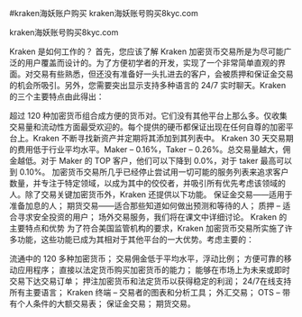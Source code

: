 #kraken海妖账户购买
kraken海妖账号购买8kyc.com

kraken海妖账号购买8kyc.com


Kraken 是如何工作的？
首先，您应该了解 Kraken 加密货币交易所是为尽可能广泛的用户覆盖而设计的。为了方便初学者的开发，实现了一个非常简单直观的界面。对交易有些熟悉，但还没有准备好一头扎进去的客户，会被质押和保证金交易的机会所吸引。另外，您需要突出显示支持多种语言的 24/7 实时聊天。Kraken 的三个主要特点由此得出：

超过 120 种加密货币组合成方便的货币对。它们没有其他平台上那么多。仅收集交易量和流动性方面最受欢迎的。每个提供的硬币都保证出现在任何自尊的加密平台上。Kraken 不断寻找新资产并定期将其添加到其列表中。
Kraken 30 天交易期的费用低于行业平均水平。Maker – 0.16%，Taker – 0.26%。总交易量越大，佣金越低。对于 Maker 的 TOP 客户，他们可以下降到 0.0%，对于 taker 最高可以到 0.10%。
加密货币交易所几乎已经停止尝试用一切可能的服务列表来追求客户数量，并专注于特定领域，以成为其中的佼佼者，并吸引所有优先考虑该领域的人。除了交易关键加密货币外，Kraken 还提供以下功能。
保证金交易——适用于准备加息的人；
期货交易——适合那些知道如何做出预测和等待的人；
质押 – 适合寻求安全投资的用户；
场外交易服务，我们将在课文中详细讨论。
Kraken 的主要特点和优势
为了符合美国监管机构的要求，Kraken 加密货币交易所实施了许多功能，这些功能已成为其相对于其他平台的一大优势。考虑主要的：

流通中的 120 多种加密货币；
交易佣金低于平均水平，浮动比例；
方便可靠的移动应用程序；
直接以法定货币购买加密货币的能力；
能够在市场上为未来或即时交易下达交易订单；
押注加密货币和法定货币以获得稳定的利润；
24/7在线支持所有主要语言；
Kraken 终端 – 交易者的图表和分析工具；
外汇交易；
OTS – 带有个人条件的大额交易表；
保证金交易；
期货交易。
